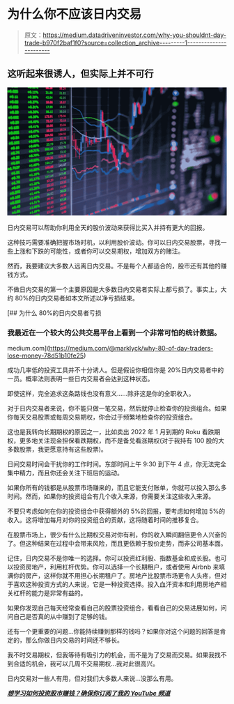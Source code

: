 # 为什么你不应该日内交易

> 原文：<https://medium.datadriveninvestor.com/why-you-shouldnt-day-trade-b970f2baf1f0?source=collection_archive---------1----------------------->

## 这听起来很诱人，但实际上并不可行

![](img/e938c58f21ac3fa59eb8b98d76840e42.png)

日内交易可以帮助你利用全天的股价波动来获得比买入并持有更大的回报。

这种技巧需要准确把握市场时机，以利用股价波动。你可以日内交易股票，寻找一些上涨和下跌的可能性，或者你可以交易期权，增加双方的赌注。

然而，我要建议大多数人远离日内交易。不是每个人都适合的，股市还有其他的赚钱方式。

不做日内交易的第一个主要原因是大多数日内交易者实际上都亏损了。事实上，大约 80%的日内交易者如本文所述以净亏损结束。

[](https://medium.com/@marklyck/why-80-of-day-traders-lose-money-78d51b10fe25) [## 为什么 80%的日内交易者亏损

### 我最近在一个较大的公共交易平台上看到一个非常可怕的统计数据。

medium.com](https://medium.com/@marklyck/why-80-of-day-traders-lose-money-78d51b10fe25) 

成功几率低的投资工具并不十分诱人。但是假设你相信你是 20%日内交易者中的一员。概率法则表明一些日内交易者会达到这种状态。

即使这样，完全追求这条路线也没有意义……除非这是你的全职收入。

对于日内交易者来说，你不能只做一笔交易，然后就停止检查你的投资组合。如果你每天交易股票或每周交易期权，你会过于频繁地检查你的投资组合。

这也是我转向长期期权的原因之一，比如卖出 2022 年 1 月到期的 Roku 看跌期权，更多地关注现金担保看跌期权，而不是备兑看涨期权(对于我持有 100 股的大多数股票，我更愿意持有这些股票)。

日间交易时间会干扰你的工作时间。东部时间上午 9:30 到下午 4 点，你无法完全集中精力，而且你还会关注下班后的运动。

如果你所有的钱都是从股票市场赚来的，而且它能支付账单，你就可以投入那么多时间。然而，如果你的投资组合有几个收入来源，你需要关注这些收入来源。

不要只考虑如何在你的投资组合中获得额外的 5%的回报，要考虑如何增加 5%的收入。这将增加每月对你的投资组合的贡献，这将随着时间的推移复合。

在股票市场上，很少有什么比期权交易对你有利，你的收入瞬间翻倍更令人兴奋的了。但这种结果在过程中会带来风险，而且更依赖于股价走势，而非公司基本面。

记住，日内交易不是你唯一的选择。你可以投资红利股、指数基金和成长股。也可以投资房地产，利用杠杆优势。你可以选择一个长期租户，或者使用 Airbnb 来填满你的房产，这样你就不用担心长期租户了。房地产比股票市场更令人头疼，但对于喜欢这种投资方式的人来说，它是一种投资选择。投入血汗资本和利用房地产相关杠杆的能力是非常有益的。

如果你发现自己每天经常查看自己的股票投资组合，看看自己的交易进展如何，问问自己是否真的从中赚到了足够的钱。

还有一个更重要的问题…你能持续赚到那样的钱吗？如果你对这个问题的回答是肯定的，那么你做日内交易的时间还不够长。

我不时交易期权，但我等待有吸引力的机会，而不是为了交易而交易。如果我找不到合适的机会，我可以几周不交易期权…我对此很高兴。

日内交易对一些人有用，但对我们大多数人来说…没那么有用。

[***想学习如何投资股市赚钱？确保你订阅了我的 YouTube 频道***](http://bit.ly/2W4ag01)